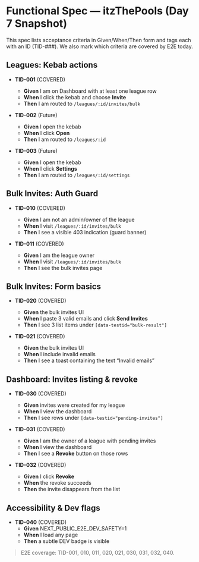 # Functional Spec — itzThePools (Day 7 Snapshot)

This spec lists acceptance criteria in Given/When/Then form and tags each with an ID (TID-###). We also mark which criteria are covered by E2E today.

## Leagues: Kebab actions

- **TID-001** (COVERED)

  - **Given** I am on Dashboard with at least one league row
  - **When** I click the kebab and choose **Invite**
  - **Then** I am routed to `/leagues/:id/invites/bulk`

- **TID-002** (Future)

  - **Given** I open the kebab
  - **When** I click **Open**
  - **Then** I am routed to `/leagues/:id`

- **TID-003** (Future)
  - **Given** I open the kebab
  - **When** I click **Settings**
  - **Then** I am routed to `/leagues/:id/settings`

## Bulk Invites: Auth Guard

- **TID-010** (COVERED)

  - **Given** I am not an admin/owner of the league
  - **When** I visit `/leagues/:id/invites/bulk`
  - **Then** I see a visible 403 indication (guard banner)

- **TID-011** (COVERED)
  - **Given** I am the league owner
  - **When** I visit `/leagues/:id/invites/bulk`
  - **Then** I see the bulk invites page

## Bulk Invites: Form basics

- **TID-020** (COVERED)

  - **Given** the bulk invites UI
  - **When** I paste 3 valid emails and click **Send Invites**
  - **Then** I see 3 list items under `[data-testid="bulk-result"]`

- **TID-021** (COVERED)
  - **Given** the bulk invites UI
  - **When** I include invalid emails
  - **Then** I see a toast containing the text “Invalid emails”

## Dashboard: Invites listing & revoke

- **TID-030** (COVERED)

  - **Given** invites were created for my league
  - **When** I view the dashboard
  - **Then** I see rows under `[data-testid="pending-invites"]`

- **TID-031** (COVERED)

  - **Given** I am the owner of a league with pending invites
  - **When** I view the dashboard
  - **Then** I see a **Revoke** button on those rows

- **TID-032** (COVERED)
  - **Given** I click **Revoke**
  - **When** the revoke succeeds
  - **Then** the invite disappears from the list

## Accessibility & Dev flags

- **TID-040** (COVERED)
  - **Given** NEXT_PUBLIC_E2E_DEV_SAFETY=1
  - **When** I load any page
  - **Then** a subtle DEV badge is visible

> E2E coverage: TID-001, 010, 011, 020, 021, 030, 031, 032, 040.
